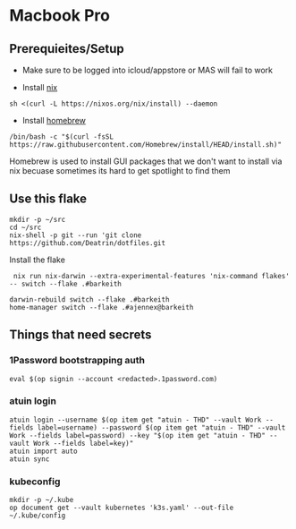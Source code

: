# Macbook Pro

## Prerequieites/Setup

* Make sure to be logged into icloud/appstore or MAS will fail to work

* Install [nix](https://nixos.org/download.html)

```shell
sh <(curl -L https://nixos.org/nix/install) --daemon
```

* Install [homebrew](https://brew.sh/)

```shell
/bin/bash -c "$(curl -fsSL https://raw.githubusercontent.com/Homebrew/install/HEAD/install.sh)"
```

Homebrew is used to install GUI packages that we don't want to install via nix becuase sometimes its hard to get spotlight to find them

## Use this flake

```shell
mkdir -p ~/src
cd ~/src
nix-shell -p git --run 'git clone https://github.com/Deatrin/dotfiles.git 
```

Install the flake

 ``` shell
  nix run nix-darwin --extra-experimental-features 'nix-command flakes' -- switch --flake .#barkeith
  ```

```shell
darwin-rebuild switch --flake .#barkeith
home-manager switch --flake .#ajennex@barkeith
```

## Things that need secrets

### 1Password bootstrapping auth

```shell
eval $(op signin --account <redacted>.1password.com)
```

### atuin login

```shell
atuin login --username $(op item get "atuin - THD" --vault Work --fields label=username) --password $(op item get "atuin - THD" --vault Work --fields label=password) --key "$(op item get "atuin - THD" --vault Work --fields label=key)"
atuin import auto
atuin sync
```

### kubeconfig

```shell
mkdir -p ~/.kube
op document get --vault kubernetes 'k3s.yaml' --out-file ~/.kube/config
```
